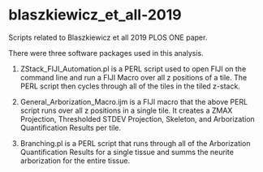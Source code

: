 # blaszkiewicz_et_all-2019
Scripts related to Blaszkiewicz et all 2019 PLOS ONE paper.

There were three software packages used in this analysis.

1. ZStack_FIJI_Automation.pl is a PERL script used to open FIJI on the command line and run a FIJI Macro over all z positions of a tile. The PERL script then cycles through all of the tiles in the tiled z-stack.

2. General_Arborization_Macro.ijm is a FIJI macro that the above PERL script runs over all z positions in a single tile. It creates a ZMAX Projection, Thresholded STDEV Projection, Skeleton, and Arborization Quantification Results per tile.

3. Branching.pl is a PERL script that runs through all of the Arborization Quantification Results for a single tissue and summs the neurite arborization for the entire tissue.

